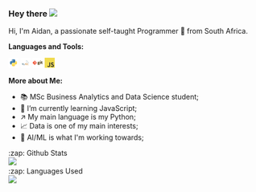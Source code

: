 ### Hey there <img src="https://media.giphy.com/media/hvRJCLFzcasrR4ia7z/giphy.gif" width="25px">

Hi, I'm Aidan, a passionate self-taught Programmer 🚀 from South Africa.

**Languages and Tools:**  

<code><img height="20" src="https://raw.githubusercontent.com/github/explore/80688e429a7d4ef2fca1e82350fe8e3517d3494d/topics/python/python.png"></code>
<code><img height="20" src="https://raw.githubusercontent.com/github/explore/80688e429a7d4ef2fca1e82350fe8e3517d3494d/topics/mysql/mysql.png"></code>
<code><img height="20" src="https://raw.githubusercontent.com/github/explore/80688e429a7d4ef2fca1e82350fe8e3517d3494d/topics/git/git.png"></code>
<code><img height="20" src="https://raw.githubusercontent.com/github/explore/80688e429a7d4ef2fca1e82350fe8e3517d3494d/topics/javascript/javascript.png"></code>

**More about Me:**

- 📚 MSc Business Analytics and Data Science student;
- 🎉 I’m currently learning JavaScript; 
- ↗️ My main language is my Python;
- 📈 Data is one of my main interests;
- 🤖 AI/ML is what I'm working towards;


<summary>:zap: Github Stats</summary>
<img src="https://github-readme-stats.vercel.app/api?Turtle24=anuraghazra&theme=react&show_icons=true">

<summary>:zap: Languages Used</summary>
<img src="https://github-readme-stats.vercel.app/api/top-langs/?username=Turtle24&layout=compact&bg_color=ffffff&text_color=333333">
